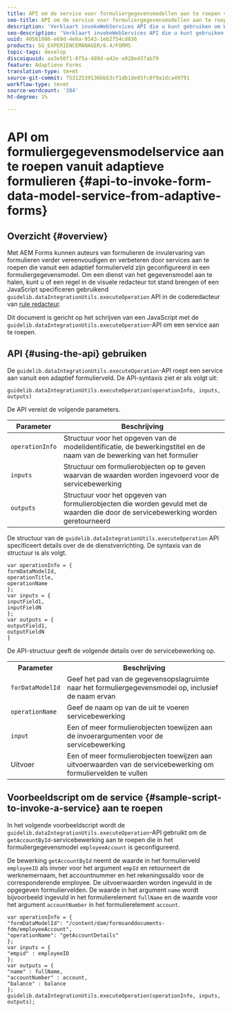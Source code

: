 ```yaml
---
title: API om de service voor formuliergegevensmodellen aan te roepen vanuit adaptieve formulieren
seo-title: API om de service voor formuliergegevensmodellen aan te roepen vanuit adaptieve formulieren
description: 'Verklaart invokeWebServices API die u kunt gebruiken om Webdiensten aan te halen die in WSDL van binnen een adaptief vormgebied worden geschreven. '
seo-description: 'Verklaart invokeWebServices API die u kunt gebruiken om Webdiensten aan te halen die in WSDL van binnen een adaptief vormgebied worden geschreven. '
uuid: 40561086-e69d-4e6a-9543-1eb2f54cd836
products: SG_EXPERIENCEMANAGER/6.4/FORMS
topic-tags: develop
discoiquuid: aa3e50f1-8f5a-489d-a42e-a928e437ab79
feature: Adaptieve Forms
translation-type: tm+mt
source-git-commit: 75312539136bb53cf1db1de03fc0f9a1dca49791
workflow-type: tm+mt
source-wordcount: '384'
ht-degree: 1%

---
```



# API om formuliergegevensmodelservice aan te roepen vanuit adaptieve formulieren {#api-to-invoke-form-data-model-service-from-adaptive-forms}

## Overzicht {#overview}

Met AEM Forms kunnen auteurs van formulieren de invulervaring van formulieren verder vereenvoudigen en verbeteren door services aan te roepen die vanuit een adaptief formulierveld zijn geconfigureerd in een formuliergegevensmodel. Om een dienst van het gegevensmodel aan te halen, kunt u of een regel in de visuele redacteur tot stand brengen of een JavaScript specificeren gebruikend `guidelib.dataIntegrationUtils.executeOperation` API in de coderedacteur van [rule redacteur](/help/forms/using/rule-editor.md).

Dit document is gericht op het schrijven van een JavaScript met de `guidelib.dataIntegrationUtils.executeOperation`-API om een service aan te roepen.

## API {#using-the-api} gebruiken

De `guidelib.dataIntegrationUtils.executeOperation`-API roept een service aan vanuit een adaptief formulierveld. De API-syntaxis ziet er als volgt uit:

```
guidelib.dataIntegrationUtils.executeOperation(operationInfo, inputs, outputs)
```

De API vereist de volgende parameters.

| Parameter | Beschrijving |
|---|---|
| `operationInfo` | Structuur voor het opgeven van de modelidentificatie, de bewerkingstitel en de naam van de bewerking van het formulier |
| `inputs` | Structuur om formulierobjecten op te geven waarvan de waarden worden ingevoerd voor de servicebewerking |
| `outputs` | Structuur voor het opgeven van formulierobjecten die worden gevuld met de waarden die door de servicebewerking worden geretourneerd |

De structuur van de `guidelib.dataIntegrationUtils.executeOperation` API specificeert details over de de dienstverrichting. De syntaxis van de structuur is als volgt.

```
var operationInfo = {
formDataModelId,
operationTitle,
operationName
};
var inputs = {
inputField1,
inputFieldN
};
var outputs = {
outputField1,
outputFieldN
}
```

De API-structuur geeft de volgende details over de servicebewerking op.

<table> 
 <tbody> 
  <tr> 
   <th>Parameter</th> 
   <th>Beschrijving</th> 
  </tr> 
  <tr> 
   <td><code>forDataModelId</code></td> 
   <td>Geef het pad van de gegevensopslagruimte naar het formuliergegevensmodel op, inclusief de naam ervan</td> 
  </tr> 
  <tr> 
   <td><code>operationName</code></td> 
   <td>Geef de naam op van de uit te voeren servicebewerking</td> 
  </tr> 
  <tr> 
   <td><code>input</code></td> 
   <td>Een of meer formulierobjecten toewijzen aan de invoerargumenten voor de servicebewerking</td> 
  </tr> 
  <tr> 
   <td>Uitvoer</td> 
   <td>Een of meer formulierobjecten toewijzen aan uitvoerwaarden van de servicebewerking om formuliervelden te vullen<br /> </td> 
  </tr> 
 </tbody> 
</table>

## Voorbeeldscript om de service {#sample-script-to-invoke-a-service} aan te roepen

In het volgende voorbeeldscript wordt de `guidelib.dataIntegrationUtils.executeOperation`-API gebruikt om de `getAccountById`-servicebewerking aan te roepen die in het formuliergegevensmodel `employeeAccount` is geconfigureerd.

De bewerking `getAccountById` neemt de waarde in het formulierveld `employeeID` als invoer voor het argument `empId` en retourneert de werknemernaam, het accountnummer en het rekeningssaldo voor de corresponderende employee. De uitvoerwaarden worden ingevuld in de opgegeven formuliervelden. De waarde in het argument `name` wordt bijvoorbeeld ingevuld in het formulierelement `fullName` en de waarde voor het argument `accountNumber` in het formulierelement `account`.

```
var operationInfo = {
"formDataModelId": "/content/dam/formsanddocuments-fdm/employeeAccount",
"operationName": "getAccountDetails"
};
var inputs = {
"empid" : employeeID
};
var outputs = {
"name" : fullName,
"accountNumber" : account,
"balance" : balance
};
guidelib.dataIntegrationUtils.executeOperation(operationInfo, inputs, outputs);
```

